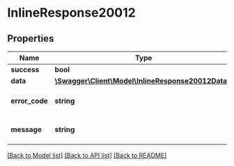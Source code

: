 # InlineResponse20012

## Properties
Name | Type | Description | Notes
------------ | ------------- | ------------- | -------------
**success** | **bool** |  | [optional] 
**data** | [**\Swagger\Client\Model\InlineResponse20012Data[]**](InlineResponse20012Data.md) |  | [optional] 
**error_code** | **string** | Error code if not successful | [optional] 
**message** | **string** | Informational or error message | [optional] 

[[Back to Model list]](../../README.md#documentation-for-models) [[Back to API list]](../../README.md#documentation-for-api-endpoints) [[Back to README]](../../README.md)

